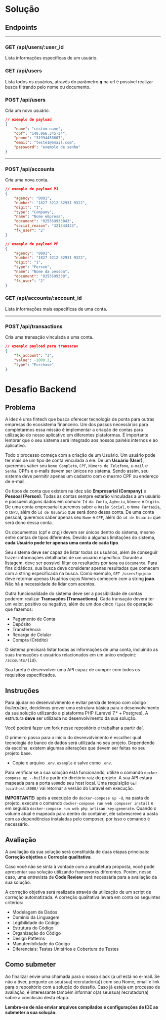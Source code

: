 # Solução

## Endpoints

---

### GET /api/users/**:user_id**
Lista informações específicas de um usuário.

### GET /api/users
Lista todos os usuários, através do parâmetro **q** na url é possível realizar busca filtrando pelo nome ou documento.

### POST /api/users
Cria um novo usuário.
```json
// exemplo de payload
{
	"name": "custom name",
	"cpf": "140.066.345-34",
	"phone": "31994458607",
	"email": "teste1@email.com",
	"password": "exemplo de senha"
}
```

----

### POST /api/accounts
Cria uma nova conta.
```json
// exemplo de payload PJ
{
	"agency": "0001",
	"number": "1827 3212 32931 9322",
	"digit": "1",
	"type": "Company",
	"name": "Nome empresa",
	"document": "025569933843",
	"social_reason": "321343423",
	"fk_user": "2"
}
```
```json
// exemplo de payload PF
{
	"agency": "0001",
	"number": "1827 3212 32931 9322",
	"digit": "1",
	"type": "Person",
	"name": "Nome da pessoa",
	"document": "0255699338",
	"fk_user": "2"
}
```


### GET /api/accounts/**:account_id**
Lista informações mais específicas de uma conta.

---

### POST /api/transactions
Cria uma transação vinculada a uma conta.
```json
// exemplo payload para transacao
{
	"fk_account": "3",
	"value": -1000.2,
	"type": "Purchase"
}
```


# Desafio Backend

## Problema
A idez é uma fintech que busca oferecer tecnologia de ponta para outras empresas do ecosistema financeiro. Um dos passos necessários para completarmos essa missão é implementar a criação de contas para utilização do nosso aplicativo em diferentes plataformas. 
É importante lembrar que o seu sistema será integrado aos nossos painéis internos e ao aplicativo.

Todo o processo começa com a criação de um Usuário. Um usuário pode ter mais de um tipo de conta vinculada a ele. 
De um **Usuário (User)**, queremos saber seu `Nome Completo`, `CPF`, `Número de Telefone`, `e-mail` e `Senha`. 
CPFs e e-mails devem ser únicos no sistema. Sendo assim, seu sistema deve permitir apenas um cadastro com o mesmo CPF ou endereço de e-mail.

Os tipos de conta que existem na idez são **Empresarial (Company)** e **Pessoal (Person)**. Todas as contas sempre estarão vinculadas a um usuário e possuem alguns dados em comum: `Id da Conta`, `Agência`, `Número` e `Dígito`. 
De uma conta empresarial queremos saber a `Razão Social`, o `Nome Fantasia`, o `CNPJ`, além do `id de Usuário` que será dono dessa conta. 
De uma conta pessoal, queremos saber apenas seu `Nome` e `CPF`, além do `id de Usuário` que será dono dessa conta. 

Os documentos (cpf e cnpj) devem ser únicos dentro do sistema, mesmo entre contas de tipos diferentes.
Devido a algumas limitações do sistema, **cada Usuário pode ter apenas uma conta de cada tipo**.

Seu sistema deve ser capaz de listar todos os usuários, além de conseguir trazer informações detalhadas de um usuário específico. 
Durante a listagem, deve ser possível filtar os resultados por `Nome` ou `Documento`.
Para fins didáticos, sua busca deve considerar apenas resultados que comecem com a string especificada na busca. Como exemplo,
`GET /users?q=joao` deve retornar apenas Usuários cujos Nomes comecem com a string **joao**. 
Não há a necessidade de lidar com acentos.

Outra funcionalidade do sistema deve ser a possiblidade de contas poderem realizar **Transações (Transactions)**. Cada transação deverá ter um valor, positivo ou negativo, além de um dos cinco `Tipos` de operação que fazemos: 
- Pagamento de Conta
- Depósito
- Transferência
- Recarga de Celular
- Compra (Crédito)

O sistema precisará listar todas as informações de uma conta, incluindo as suas transações e usuários relacionados em um único endpoint: `/accounts/{id}`.

Sua tarefa é desenvolver uma API capaz de cumprir com todos os requisitos especificados. 


## Instruções
Para ajudar no desenvolvimento e evitar perda de tempo com código *boilerplate*, decidimos prover uma estrutura básica para o desenvolvimento da sua solução utilizando a plataforma PHP (Laravel 7.* + Postgres).
A estrutura **deve** ser utilizada no desenvolvimento da sua solução. 

Você poderá fazer um fork nesse repositório e trabalhar a partir daí.

O primeiro passo para o início do desenvolvimento é escolher qual tecnologia de banco de dados será utilizada no seu projeto. Dependendo da escolha, existem algumas alterações que devem ser feitas no seu projeto base.

- Copie o arquivo `.env.example` e salve como `.env`.

Para verificar se a sua solução está funcionando, utilize o comando `docker-compose up --build` a partir do diretório raiz do projeto. 
A sua API estará mapeada para a porta `8000`do seu host local. Uma requisição `GET localhost:8000/` vai retornar a versão do Laravel em execução.

**IMPORTANTE:** após a execução do `docker-compose up -d`, na pasta do projeto, execute o comando `docker-compose run web composer install` e em seguida `docker-compose run web php artisan key:generate`.
Quando o volume atual é mapeado para dentro do container, ele sobrescreve a pasta com as dependências instaladas pelo composer, por isso o comando é necessário. 

## Avaliação
A avaliação da sua solução será constituída de duas etapas principais: **Correção objetiva** e **Correção qualitativa**. 

Caso você não se sinta à vontade com a arquitetura proposta, você pode apresentar sua solução utilizando frameworks diferentes. 
Porém, nesse caso, uma entrevista de **Code Review** será necessária para a avaliação da sua solução.

A correção objetiva será realizada através da utilização de um script de correção automatizada. A correção qualitativa levará em conta os seguintes critérios:

* Modelagem de Dados
* Domínio da Linguagem
* Legibilidade do Código
* Estrutura do Código
* Organização do Código
* Design Patterns
* Manutenibilidade do Código
* Diferenciais: Testes Unitários e Cobertura de Testes

## Como submeter
Ao finalizar envie uma chamada para o nosso slack (a url está no e-mail. Se não a tiver, pergunte ao seu(sua) recrutador(a)) com seu Nome, email e link para o repositório com a solução do desafio. 
Caso já esteja em processo de avaliação, é interessante também informar o(a) seu(sua) recrutador(a) sobre a conclusão desta etapa.

**Lembre-se de não enviar arquivos compilados e configurações de IDE ao submeter a sua solução.** 